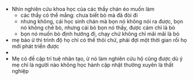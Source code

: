 - Nhìn nghiên cứu khoa học của các thầy chán éo muốn làm
	- các thầy có thể mắng: chưa biết bò mà đã đòi đi
	- nhưng không, cái học sinh chán mà bọn nó không nói ra được, bọn nó không chê bò, nhưng cái bò bọn nó thấy, được cảm chỉ là bò
	- bọn nó muốn bò định hướng đi, chạy chứ không chỉ mãi mãi là bò
- mẹ bảo ừ thì trình độ họ chỉ có thế thôi chứ, phải đợi một thời gian rồi họ mới phát triển được
-
- Mẹ có đề cập trí tuệ nhân tạo, ừ nó làm nghiên cứu hộ cũng được dù ý mẹ chỉ là người nào không học hành cập nhật thường xuyên là thất nghiệp